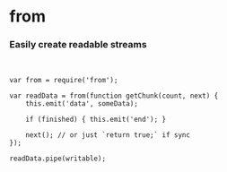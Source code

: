 # from

### Easily create readable streams

<br/>

```
var from = require('from');

var readData = from(function getChunk(count, next) {
    this.emit('data', someData);

    if (finished) { this.emit('end'); }

    next(); // or just `return true;` if sync
});

readData.pipe(writable);
```
<!-- .element: class="fragment javascript" -->

